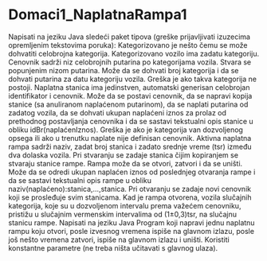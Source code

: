 # Domaci1_NaplatnaRampa1

Napisati na jeziku Java sledeći paket tipova (greške prijavljivati izuzecima
opremljenim tekstovima poruka):
Kategorizovano je nešto čemu se može dohvatiti celobrojna kategorija.
Kategorizovano vozilo ima zadatu kategoriju.
Cenovnik sadrži niz celobrojnih putarina po kategorijama vozila. Stvara se
popunjenim nizom putarina. Može da se dohvati broj kategorija i da se dohvati
putarina za datu kategoriju vozila. Greška je ako takva kategorija ne postoji.
Naplatna stanica ima jedinstven, automatski generisan celobrojan identifikator i
cenovnik. Može da se postavi cenovnik, da se napravi kopija stanice (sa anuliranom
naplaćenom putarinom), da se naplati putarina od zadatog vozila, da se dohvati
ukupan naplaćeni iznos za prolaz od prethodnog postavljanja cenovnika i da se
sastavi tekstualni opis stanice u obliku idBr(naplaćenIznos). Greška je ako je
kategorija van dozvoljenog opsega ili ako u trenutku naplate nije definisan cenovnik.
Aktivna naplatna rampa sadrži naziv, zadat broj stanica i zadato srednje vreme (tsr)
između dva dolaska vozila. Pri stvaranju se zadaje stanica čijim kopiranjem se
stvaraju stanice rampe. Rampa može da se otvori, zatvori i da se uništi. Može da se
odredi ukupan naplaćen iznos od poslednjeg otvaranja rampe i da se sastavi
tekstualni opis rampe u obliku naziv(naplaćeno):stanica,…,stanica. Pri otvaranju se
zadaje novi cenovnik koji se prosleđuje svim stanicama. Kad je rampa otvorena,
vozila slučajnih kategorija, koje su u dozvoljenom intervalu prema važećem
cenovniku, pristižu u slučajnim vermenskim intervalima od (1±0,3)tsr, na slučajnu
stanicu rampe.
Napisati na jeziku Java Program koji napravi jednu naplatnu rampu koju otvori, posle
izvesnog vremena ispiše na glavnom izlazu, posle još nešto vremena zatvori, ispiše na
glavnom izlazu i uništi. Koristiti konstantne parametre (ne treba ništa učitavati s
glavnog ulaza).
